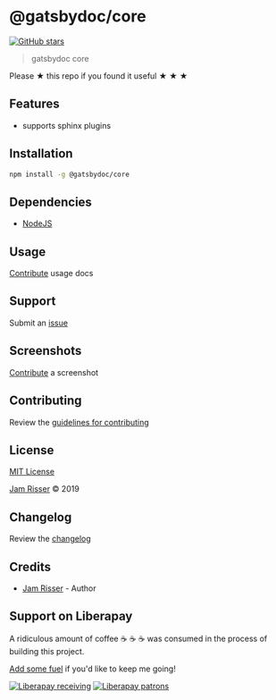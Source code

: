 # @gatsbydoc/core

[![GitHub stars](https://img.shields.io/github/stars/codejamninja/gatsbydoc.svg?style=social&label=Stars)](https://github.com/codejamninja/gatsbydoc/packages/core)

> gatsbydoc core

Please ★ this repo if you found it useful ★ ★ ★

## Features

- supports sphinx plugins

## Installation

```sh
npm install -g @gatsbydoc/core
```

## Dependencies

- [NodeJS](https://nodejs.org)

## Usage

[Contribute](https://github.com/codejamninja/gatsbydoc/blob/master/CONTRIBUTING.md) usage docs

## Support

Submit an [issue](https://github.com/codejamninja/gatsbydoc/issues/new)

## Screenshots

[Contribute](https://github.com/codejamninja/gatsbydoc/blob/master/CONTRIBUTING.md) a screenshot

## Contributing

Review the [guidelines for contributing](https://github.com/codejamninja/gatsbydoc/blob/master/CONTRIBUTING.md)

## License

[MIT License](https://github.com/codejamninja/gatsbydoc/blob/master/packages/core/LICENSE)

[Jam Risser](https://codejam.ninja) © 2019

## Changelog

Review the [changelog](https://github.com/codejamninja/gatsbydoc/blob/master/CHANGELOG.md)

## Credits

- [Jam Risser](https://codejam.ninja) - Author

## Support on Liberapay

A ridiculous amount of coffee ☕ ☕ ☕ was consumed in the process of building this project.

[Add some fuel](https://liberapay.com/codejamninja/donate) if you'd like to keep me going!

[![Liberapay receiving](https://img.shields.io/liberapay/receives/codejamninja.svg?style=flat-square)](https://liberapay.com/codejamninja/donate)
[![Liberapay patrons](https://img.shields.io/liberapay/patrons/codejamninja.svg?style=flat-square)](https://liberapay.com/codejamninja/donate)
